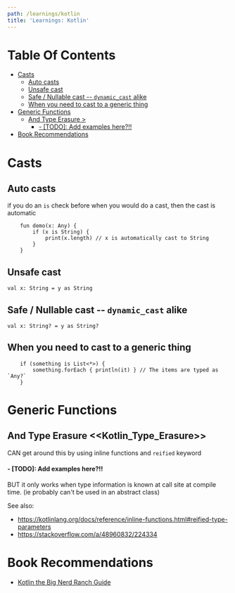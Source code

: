 ```yaml
---
path: /learnings/kotlin
title: 'Learnings: Kotlin'
---
```

# Table Of Contents

<!-- toc -->

- [Casts](#casts)
  * [Auto casts](#auto-casts)
  * [Unsafe cast](#unsafe-cast)
  * [Safe / Nullable cast -- `dynamic_cast` alike](#safe--nullable-cast----dynamic_cast-alike)
  * [When you need to cast to a generic thing](#when-you-need-to-cast-to-a-generic-thing)
- [Generic Functions](#generic-functions)
  * [And Type Erasure >](#and-type-erasure-)
      - [- [TODO]: Add examples here?!!](#--todo-add-examples-here)
- [Book Recommendations](#book-recommendations)

<!-- tocstop -->

Casts
====================

Auto casts
--------------------

if you do an `is` check before when you would do a cast, then the cast is automatic

		fun demo(x: Any) {
			if (x is String) {
				print(x.length) // x is automatically cast to String
			}
		}

Unsafe cast
----------------------

    val x: String = y as String

Safe / Nullable cast -- `dynamic_cast` alike
-------------------------

    val x: String? = y as String?

When you need to cast to a generic thing
---------------------------

		if (something is List<*>) {
			something.forEach { println(it) } // The items are typed as `Any?`
		}

Generic Functions
======================

And Type Erasure <<Kotlin_Type_Erasure>>
-----------------------

CAN get around this by using inline functions and `reified` keyword

#### - [TODO]: Add examples here?!!

BUT it only works when type information is known at call site at compile time. (ie probably can't be used in an abstract class)


See also:

  * https://kotlinlang.org/docs/reference/inline-functions.html#reified-type-parameters
  * https://stackoverflow.com/a/48960832/224334

# Book Recommendations

  * [Kotlin the Big Nerd Ranch Guide](https://www.amazon.com/Kotlin-Programming-Nerd-Ranch-Guide-ebook/dp/B07FXQ7SQN/ref=as_li_ss_tl?keywords=kotlin&qid=1555895959&s=books&sr=1-2&linkCode=ll1&tag=wilcodevelsol-20&linkId=5642a953da22d46844af6f200b112c91&language=en_US)

